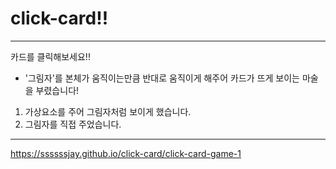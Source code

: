 # click-card!!
___
카드를 클릭해보세요!!

* '그림자'를 본체가 움직이는만큼 반대로 움직이게 해주어 카드가 뜨게 보이는 마술을 부렸습니다!

1. 가상요소를 주어 그림자처럼 보이게 했습니다.
2. 그림자를 직접 주었습니다.
___
https://ssssssjay.github.io/click-card/click-card-game-1
